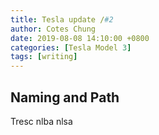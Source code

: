```yaml
---
title: Tesla update /#2
author: Cotes Chung
date: 2019-08-08 14:10:00 +0800
categories: [Tesla Model 3]
tags: [writing]
---
```


## Naming and Path

Tresc nlba nlsa